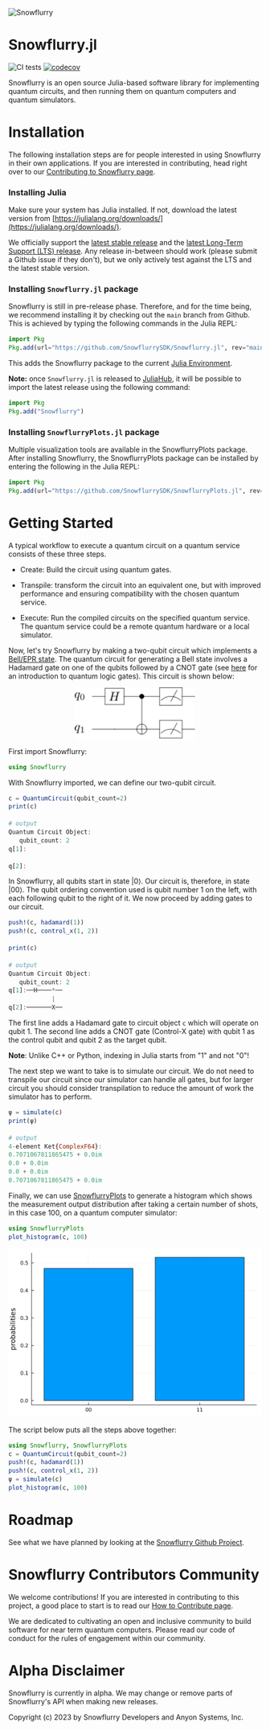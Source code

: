 ![Snowflurry](https://repository-images.githubusercontent.com/441460066/2ba724da-60e9-46a6-aa83-9df5891ea783)

# Snowflurry.jl

![CI tests](https://github.com/SnowflurrySDK/Snowflurry.jl/actions/workflows/CI.yml/badge.svg)
[![codecov](https://codecov.io/gh/SnowflurrySDK/Snowflurry.jl/branch/main/graph/badge.svg?token=OB65YO307L)](https://codecov.io/gh/SnowflurrySDK/Snowflurry.jl)

Snowflurry is an open source Julia-based software library for implementing quantum circuits, and then running them on quantum computers and quantum simulators.

# Installation

The following installation steps are for people interested in using Snowflurry in their own applications. If you are interested in contributing, head right over to our [Contributing to Snowflurry page](./CONTRIBUTING.md).

### Installing Julia

Make sure your system has Julia installed. If not, download the latest version from [https://julialang.org/downloads/](https://julialang.org/downloads/).

We officially support the [latest stable release](https://julialang.org/downloads/#current_stable_release) and the [latest Long-Term Support (LTS) release](https://julialang.org/downloads/#long_term_support_release). Any release in-between should work (please submit a Github issue if they don't), but we only actively test against the LTS and the latest stable version.

### Installing `Snowflurry.jl` package
Snowflurry is still in pre-release phase. Therefore, and for the time being, we recommend installing it by checking out the `main` branch from Github. This is achieved by typing the following commands in the Julia REPL:

```julia
import Pkg
Pkg.add(url="https://github.com/SnowflurrySDK/Snowflurry.jl", rev="main")
```
This adds the Snowflurry package to the current [Julia Environment](https://pkgdocs.julialang.org/v1/environments/).

**Note:** once `Snowflurry.jl` is released to [JuliaHub](https://https://juliahub.com/), it will be possible to import the latest release using the following command:
```julia
import Pkg
Pkg.add("Snowflurry")
```

### Installing `SnowflurryPlots.jl` package


Multiple visualization tools are available in the SnowflurryPlots package. After installing
Snowflurry, the SnowflurryPlots package can be installed by entering the following in the
Julia REPL:
```julia
import Pkg
Pkg.add(url="https://github.com/SnowflurrySDK/SnowflurryPlots.jl", rev="main")
```

# Getting Started

A typical workflow to execute a quantum circuit on a quantum service consists of these three steps.

- Create: Build the circuit using quantum gates.

- Transpile: transform the circuit into an equivalent one, but with improved performance and ensuring compatibility with the chosen quantum service.

- Execute: Run the compiled circuits on the specified quantum service. The quantum service could be a remote quantum hardware or a local simulator.

Now, let's try Snowflurry by making a two-qubit circuit which implements a [Bell/EPR state](https://en.wikipedia.org/wiki/Bell_state). The quantum circuit for generating a Bell state involves a Hadamard gate on one of the qubits followed by a CNOT gate (see [here](https://en.wikipedia.org/wiki/Quantum_logic_gate) for an introduction to quantum logic gates). This circuit is shown below:

<div style="text-align: center;">
	<img
		src="./docs/src/images/bell_circuit.svg"
		title="Bell state generator circuit"
		width="240"
	/>
</div>

First import Snowflurry:

```julia
using Snowflurry
```

With Snowflurry imported, we can define our two-qubit circuit.

```julia
c = QuantumCircuit(qubit_count=2)
print(c)

# output
Quantum Circuit Object:
   qubit_count: 2
q[1]:

q[2]:
```

In Snowflurry, all qubits start in state $\left|0\right\rangle$. Our circuit is, therefore,  in state $\left|00\right\rangle$. The qubit ordering convention used is qubit number 1 on the left, with each following qubit to the right of it. We now proceed by adding gates to our circuit.

```julia
push!(c, hadamard(1))
push!(c, control_x(1, 2))

print(c)

# output
Quantum Circuit Object:
   qubit_count: 2
q[1]:──H────*──
            |
q[2]:───────X──
```

The first line adds a Hadamard gate to circuit object `c` which will operate on qubit 1. The second line adds a CNOT gate (Control-X gate) with qubit 1 as the control qubit and qubit 2 as the target qubit.

**Note**: Unlike C++ or Python, indexing in Julia starts from "1" and not "0"!

The next step we want to take is to simulate our circuit. We do not need to transpile our circuit since our simulator can handle all gates, but for larger circuit you should consider transpilation to reduce the amount of work the simulator has to perform.

```julia
ψ = simulate(c)
print(ψ)

# output
4-element Ket{ComplexF64}:
0.7071067811865475 + 0.0im
0.0 + 0.0im
0.0 + 0.0im
0.7071067811865475 + 0.0im
```

Finally, we can use [SnowflurryPlots](https://github.com/SnowflurrySDK/SnowflurryPlots.jl) to generate a histogram which shows the measurement
output distribution after taking a certain number of shots, in this case 100, on a quantum
computer simulator:

```julia
using SnowflurryPlots
plot_histogram(c, 100)
```

<div style="text-align: center;">
	<img
		src="./docs/src/assets/index/index_histogram.png"
		title="Bell state generator circuit"
		width="520
		"
	/>
</div>

The script below puts all the steps above together:

```julia
using Snowflurry, SnowflurryPlots
c = QuantumCircuit(qubit_count=2)
push!(c, hadamard(1))
push!(c, control_x(1, 2))
ψ = simulate(c)
plot_histogram(c, 100)
```

# Roadmap

See what we have planned by looking at the [Snowflurry Github Project](https://github.com/orgs/SnowflurrySDK/projects/8).

# Snowflurry Contributors Community

We welcome contributions! If you are interested in contributing to this project, a good place to start is to read our [How to Contribute page](./CONTRIBUTING.md).

We are dedicated to cultivating an open and inclusive community to build software for near term quantum computers. Please read our code of conduct for the rules of engagement within our community.

# Alpha Disclaimer

Snowflurry is currently in alpha. We may change or remove parts of Snowflurry's API when making new releases.

Copyright (c) 2023 by Snowflurry Developers and Anyon Systems, Inc.
